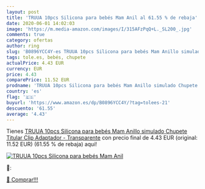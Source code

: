 ```yaml
---
layout: post
title: 'TRUUA 10pcs Silicona para bebés Mam Anil al 61.55 % de rebaja'
date: 2020-06-01 14:02:03
image: 'https://m.media-amazon.com/images/I/315AFzPqQ+L._SL200_.jpg'
comments: true
category: ofertas
author: ring
slug: 'B0896YCC4Y-es TRUUA 10pcs Silicona para bebés Mam Anillo simulado...'
tags: tole.es, bebés, chupete
actualPrice: 4.43 EUR
currency: EUR
price: 4.43
comparePrice: 11.52 EUR
prodname: 'TRUUA 10pcs Silicona para bebés Mam Anillo simulado Chupete Titular Clip Adaptador - Transparente'
country: 'es'
flag: '🇪🇸'
buyurl: 'https://www.amazon.es/dp/B0896YCC4Y/?tag=tolees-21'
descuento: '61.55'
average: '4.43'
---
```


Tienes [TRUUA 10pcs Silicona para bebés Mam Anillo simulado Chupete Titular Clip Adaptador - Transparente](https://www.amazon.es/dp/B0896YCC4Y/?tag=tolees-21) con precio final de  4.43 EUR (original: 11.52 EUR) (61.55 %  de rebaja) aqui!

[![TRUUA 10pcs Silicona para bebés Mam Anil](https://m.media-amazon.com/images/I/315AFzPqQ+L._SL200_.jpg)](https://www.amazon.es/dp/B0896YCC4Y/?tag=tolees-21)

🔎:


[🛒 Comprar!!!](https://www.amazon.es/dp/B0896YCC4Y/?tag=tolees-21)
